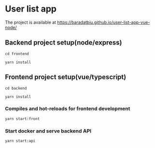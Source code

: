 # User list app

The project is available at <https://baradatbiu.github.io/user-list-app-vue-node/>

## Backend project setup(node/express)

```
cd frontend

yarn install
```

## Frontend project setup(vue/typescript)

```
cd backend

yarn install
```

### Compiles and hot-reloads for frontend development

```
yarn start:front
```

### Start docker and serve backend API

```
yarn start:api
```
